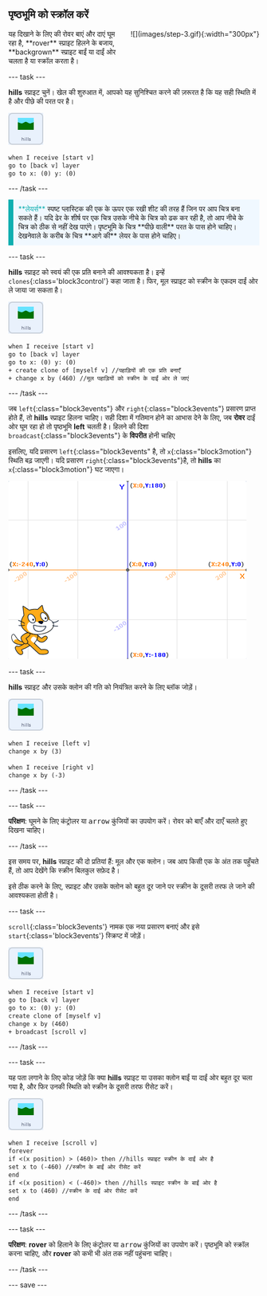 ## पृष्ठभूमि को स्क्रॉल करें

<div style="display: flex; flex-wrap: wrap">
<div style="flex-basis: 200px; flex-grow: 1; margin-right: 15px;">
यह दिखाने के लिए की रोवर बाएं और दाएं घूम रहा है, **rover** स्प्राइट हिलने के बजाय, **backgrown** स्प्राइट बाईं या दाईं ओर चलता है या स्क्रॉल करता है।
</div>
<div>
![](images/step-3.gif){:width="300px"}
</div>
</div>

--- task ---

**hills** स्प्राइट चुनें। खेल की शुरुआत में, आपको यह सुनिश्चित करने की ज़रूरत है कि यह सही स्थिति में है और पीछे की परत पर है।

![hills स्प्राइट।](images/hills-sprite.png)

```blocks3
when I receive [start v]
go to [back v] layer
go to x: (0) y: (0)
```

--- /task ---

<p style="border-left: solid; border-width:10px; border-color: #0faeb0; background-color: aliceblue; padding: 10px;">
<span style="color: #0faeb0">**लेयर्स**</span> स्पष्ट प्लास्टिक की एक के ऊपर एक रखी शीट की तरह हैं जिन पर आप चित्र बना सकते हैं। यदि ढेर के शीर्ष पर एक चित्र उसके नीचे के चित्र को ढक कर रही है, तो आप नीचे के चित्र को ठीक से नहीं देख पाएंगे। पृष्टभूमि के चित्र **पीछे वाली** परत के पास होने चाहिए। देखनेवाले के करीब के चित्र **आगे की** लेयर के पास होने चाहिए।
</p>

--- task ---

**hills** स्प्राइट को स्वयं की एक प्रति बनाने की आवश्यकता है। इन्हें `clones`{:class='block3control'} कहा जाता है। फिर, मूल स्प्राइट को स्क्रीन के एकदम दाईं ओर ले जाया जा सकता है।

![hills स्प्राइट।](images/hills-sprite.png)

```blocks3
when I receive [start v]
go to [back v] layer
go to x: (0) y: (0)
+ create clone of [myself v] //पहाड़ियों की एक प्रति बनाएँ
+ change x by (460) //मूल पहाड़ियों को स्क्रीन के दाईं ओर ले जाएं
```

--- /task ---

जब `left`{:class="block3events"} और `right`{:class="block3events"} प्रसारण प्राप्त होते हैं, तो **hills** स्प्राइट हिलना चाहिए। सही दिशा में गतिमान होने का आभास देने के लिए, जब **रोवर** दाईं ओर घूम रहा हो तो पृष्ठभूमि **left** चलती है। हिलने की दिशा `broadcast`{:class="block3events"} के **विपरीत** होनी चाहिए

इसलिए, यदि प्रसारण `left`{:class="block3events" है, तो `x`{:class="block3motion"} स्थिति बढ़ जाएगी। यदि प्रसारण `right`{:class="block3events"}है, तो **hills** का `x`{:class="block3motion"} घट जाएगा।

![Scratch मंच नीचे दाएं कोने में एक स्प्राइट और पृष्ठभूमि के रूप में दिखाया गया एक x y समन्वय प्रणाली के साथ दिखाया गया है।](images/scratch-grid.png)

--- task ---

**hills** स्प्राइट और उसके क्लोन की गति को नियंत्रित करने के लिए ब्लॉक जोड़ें।

![hills स्प्राइट।](images/hills-sprite.png)

```blocks3
when I receive [left v]
change x by (3)

when I receive [right v]
change x by (-3)
```

--- /task ---

--- task ---

**परिक्षण**: घूमने के लिए कंट्रोलर या <kbd>arrow</kbd> कुंजियों का उपयोग करें। रोवर को बाएँ और दाएँ चलते हुए दिखना चाहिए।

--- /task ---

इस समय पर, **hills** स्प्राइट की दो प्रतियां हैं: मूल और एक क्लोन। जब आप किसी एक के अंत तक पहुँचते हैं, तो आप देखेंगे कि स्क्रीन बिलकुल सफ़ेद है।

इसे ठीक करने के लिए, स्प्राइट और उसके क्लोन को बहुत दूर जाने पर स्क्रीन के दूसरी तरफ ले जाने की आवश्यकता होती है।

--- task ---

`scroll`{:class='block3events'} नामक एक नया प्रसारण बनाएं और इसे `start`{:class='block3events'} स्क्रिप्ट में जोड़ें।

![hills स्प्राइट।](images/hills-sprite.png)

```blocks3
when I receive [start v]
go to [back v] layer
go to x: (0) y: (0)
create clone of [myself v]
change x by (460) 
+ broadcast [scroll v]
```

--- /task ---

--- task ---

यह पता लगाने के लिए कोड जोड़ें कि क्या **hills** स्प्राइट या उसका क्लोन बाईं या दाईं ओर बहुत दूर चला गया है, और फिर उनकी स्थिति को स्क्रीन के दूसरी तरफ रीसेट करें।

![hills स्प्राइट।](images/hills-sprite.png)

```blocks3
when I receive [scroll v]
forever
if <(x position) > (460)> then //hills स्प्राइट स्क्रीन के दाईं ओर है
set x to (-460) //स्क्रीन के बाईं ओर रीसेट करें
end
if <(x position) < (-460)> then //hills स्प्राइट स्क्रीन के बाईं ओर है
set x to (460) //स्क्रीन के दाईं ओर रीसेट करें
end
```

--- /task ---

--- task ---

**परिक्षण**: **rover** को हिलाने के लिए कंट्रोलर या <kbd>arrow</kbd> कुंजियों का उपयोग करें। पृष्ठभूमि को स्क्रॉल करना चाहिए, और **rover** को कभी भी अंत तक नहीं पहुंचना चाहिए।

--- /task ---

--- save ---
